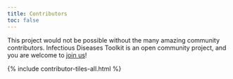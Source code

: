 ```yaml
---
title: Contributors
toc: false
---
```


This project would not be possible without the many amazing community contributors. Infectious Diseases Toolkit is an open community project, and you are welcome to [join us](how_to_contribute)!

{% include contributor-tiles-all.html %}
